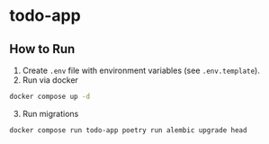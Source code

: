 # todo-app

## How to Run
1. Create `.env` file with environment variables (see `.env.template`).
2. Run via docker
```bash
docker compose up -d
```
3. Run migrations
```bash
docker compose run todo-app poetry run alembic upgrade head
```
